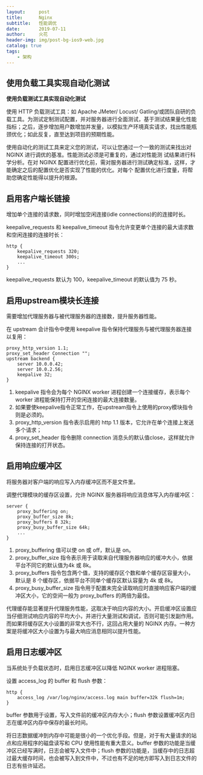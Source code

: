```yaml
---
layout:     post
title:      Nginx
subtitle:   性能调优
date:       2019-07-11
author:     火花
header-img: img/post-bg-ios9-web.jpg
catalog: true
tags:
    - 架构
---
```


## 使用负载工具实现自动化测试 ##

**使用负载测试工具实现自动化测试**

使用 HTTP 负载测试工具：如 Apache JMeter/ Locust/ Gatling/或团队自研的负载工具。为测试定制测试配置，并对服务器进行全面测试，基于测试结果量化性能指标；之后，逐步增加用户数增加并发量，以模拟生产环境真实请求，找出性能瓶颈优化；如此反复，直至达到项目的预期性能。

使用自动化的测试工具来定义您的测试，可以让您通过一个一致的测试来找出对 NGINX 进行调优的基准。性能测试必须是可重复的，通过对性能测
试结果进行科学分析。在对 NGINX 配置进行优化前，需对服务器进行测试确定标准，这样，才能确定之后的配置优化是否实现了性能的优化。对每个
配置优化进行度量，将帮助您确定性能得以提升的根源。


## 启用客户端长链接 ##

增加单个连接的请求数，同时增加空闲连接(idle connections)的的连接时长。

keepalive_requests 和 keepalive_timeout 指令允许变更单个连接的最大请求数和空闲连接的连接时长：

	http {
	    keepalive_requests 320;
	    keepalive_timeout 300s;
	    ...
	}

keepalive_requests 默认为 100，keepalive_timeout 的默认值为 75 秒。

## 启用upstream模块长连接 ##

需要增加代理服务器与被代理服务器的连接数，提升服务器性能。

在 upstream 会计指令中使用 keepalive 指令保持代理服务与被代理服务器连接以复用：

	proxy_http_version 1.1;
	proxy_set_header Connection "";
	upstream backend {
	    server 10.0.0.42;
	    server 10.0.2.56;
	    keepalive 32;
	}

1. keepalive 指令会为每个 NGINX worker 进程创建一个连接缓存，表示每个worker 进程能保持打开的空闲连接的最大连接数量。
2. 如果要使keepalive指令正常工作，在upstream指令上使用的proxy模块指令则是必须的。
3. proxy_http_version 指令表示启用的 http 1.1 版本，它允许在单个连接上发送多个请求；
4. proxy_set_header 指令删除 connection 消息头的默认值close，这样就允许保持连接的打开状态。

## 启用响应缓冲区 ##

将服务器对客户端的响应写入内存缓冲区而不是文件里。

调整代理模块的缓存区设置，允许 NGINX 服务器将响应消息体写入内存缓冲区：

	server {
	    proxy_buffering on;
	    proxy_buffer_size 8k;
	    proxy_buffers 8 32k;
	    proxy_busy_buffer_size 64k;
	    ...
	}

1. proxy_buffering 值可以使 on 或 off，默认是 on。
2. proxy_buffer_size 指令表示用于读取来自代理服务器响应的缓冲大小，依据平台不同它的默认值为4k 或 8k。
3. proxy_buffers 指令包含两个值，支持的缓存区个数和单个缓存区容量大小，默认是 8 个缓存区，依据平台不同单个缓存区默认容量为 4k 或 8k。
4. proxy_busy_buffer_size 指令用于配置未完全读取响应时直接响应客户端的缓冲区大小，它的空间一般为 proxy_buffers 的两倍为最佳。

代理缓存能显著提升代理服务性能，这取决于响应内容的大小。开启缓冲区设置应当仔细测试响应内容的平均大小，并进行大量测试和调试，否则可能引发副作用。而如果将缓存区大小设置的非常大也不行，这回占用大量的 NGINX 内存。一种方案是将缓冲区大小设置为与最大响应消息相同以提升性能。

## 启用日志缓冲区 ##

当系统处于负载状态时，启用日志缓冲区以降低 NGINX worker 进程阻塞。

设置 access_log 的 buffer 和 flush 参数：

	http {
	    access_log /var/log/nginx/access.log main buffer=32k flush=1m;
	}

buffer 参数用于设置，写入文件前的缓冲区内存大小；flush 参数设置缓冲区内日志在缓冲区内存中保存的最长时间。

将日志数据缓冲到内存中可能是很小的一个优化手段。但是，对于有大量请求的站点和应用程序的磁盘读写和 CPU 使用性能有重大意义。buffer 参数的功能是当缓冲区已经写满时，日志会被写入文件中；flush 参数的功能是，当缓存中的日志超过最大缓存时间，也会被写入到文件中，不过也有不足的地方即写入到日志文件的日志有些许延迟。